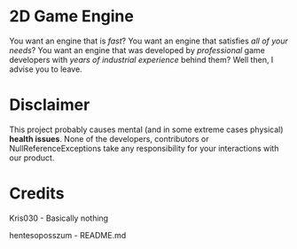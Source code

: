 # 2D Game Engine

You want an engine that is *fast*? You want an engine that satisfies *all of your needs*? You want an engine that was developed by *professional* game developers with *years of industrial experience* behind them? Well then, I advise you to leave.

# Disclaimer

This project probably causes mental (and in some extreme cases physical) **health issues**. None of the developers, contributors or NullReferenceExceptions take any responsibility for your interactions with our product.

# Credits

Kris030 - Basically nothing

hentesoposszum - README.md
